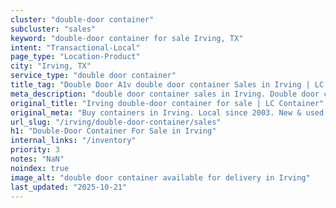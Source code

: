 ```yaml
---
cluster: "double-door container"
subcluster: "sales"
keyword: "double-door container for sale Irving, TX"
intent: "Transactional-Local"
page_type: "Location-Product"
city: "Irving, TX"
service_type: "double door container"
title_tag: "Double Door A1v double door container Sales in Irving | LC Container"
meta_description: "double door container sales in Irving. Double door containers for easy access. Fast delivery, competitive pricing. Serving double door container area. Quote ID: OV5. Call (214) 524-4168 for your free quote today."
original_title: "Irving double-door container for sale | LC Container"
original_meta: "Buy containers in Irving. Local since 2003. New & used inventory. Fast delivery. Get your free quote — call (214) 524-4168 today. LC Container — your trusted..."
url_slug: "/irving/double-door-container/sales"
h1: "Double-Door Container For Sale in Irving"
internal_links: "/inventory"
priority: 3
notes: "NaN"
noindex: true
image_alt: "double door container available for delivery in Irving"
last_updated: "2025-10-21"
---
```


<!-- TODO: Add unique city/inventory copy, images, and internal links here. -->
